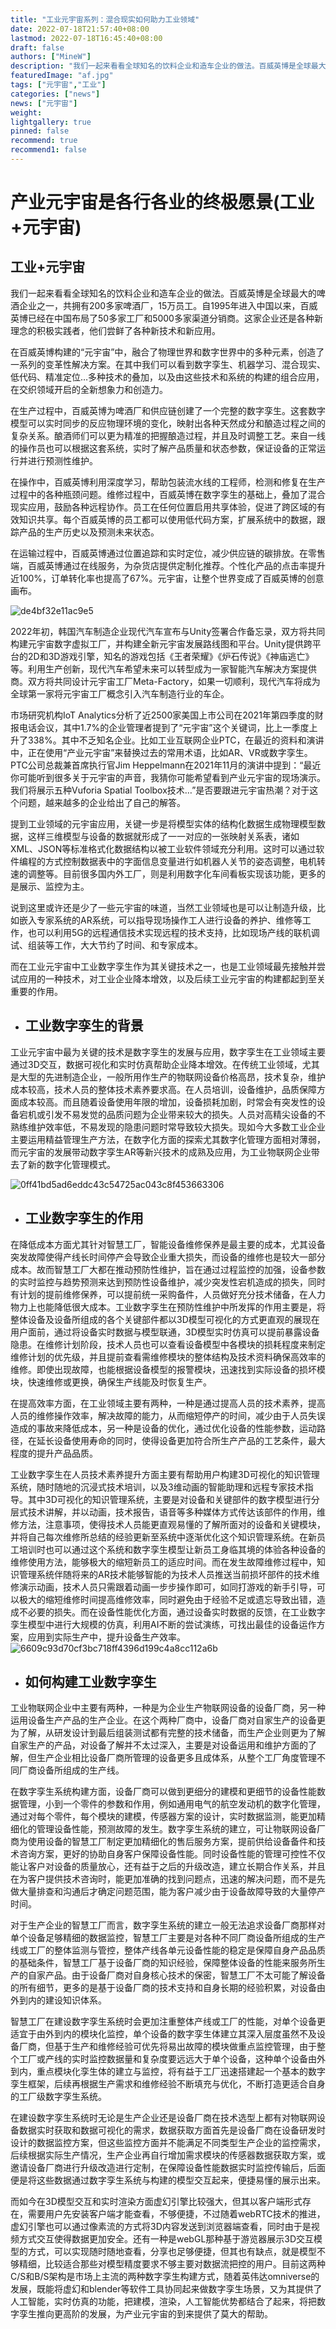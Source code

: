 ```yaml
---
title: "工业元宇宙系列：混合现实如何助力工业领域"
date: 2022-07-18T21:57:40+08:00
lastmod: 2022-07-18T16:45:40+08:00
draft: false
authors: ["MineW"]
description: "我们一起来看看全球知名的饮料企业和造车企业的做法。百威英博是全球最大的啤酒企业之一，共拥有200多家啤酒厂，15万员工。自1995年进入中国以来，百威英博已经在中国布局了50多家工厂和5000多家渠道分销商。这家企业还是各种新理念的积极实践者，他们尝鲜了各种新技术和新应用。"
featuredImage: "af.jpg"
tags: ["元宇宙","工业"]
categories: ["news"]
news: ["元宇宙"]
weight: 
lightgallery: true
pinned: false
recommend: true
recommend1: false
---
```


# 产业元宇宙是各行各业的终极愿景(工业+元宇宙)

## **工业+元宇宙**

我们一起来看看全球知名的饮料企业和造车企业的做法。百威英博是全球最大的啤酒企业之一，共拥有200多家啤酒厂，15万员工。自1995年进入中国以来，百威英博已经在中国布局了50多家工厂和5000多家渠道分销商。这家企业还是各种新理念的积极实践者，他们尝鲜了各种新技术和新应用。

在百威英博构建的“元宇宙”中，融合了物理世界和数字世界中的多种元素，创造了一系列的变革性解决方案。在其中我们可以看到数字孪生、机器学习、混合现实、低代码、精准定位…多种技术的叠加，以及由这些技术和系统的构建的组合应用，在交织领域开启的全新想象力和创造力。

在生产过程中，百威英博为啤酒厂和供应链创建了一个完整的数字孪生。这套数字模型可以实时同步的反应物理环境的变化，映射出各种天然成分和酿造过程之间的复杂关系。酿酒师们可以更为精准的把握酿造过程，并且及时调整工艺。来自一线的操作员也可以根据这套系统，实时了解产品质量和状态参数，保证设备的正常运行并进行预测性维护。

在操作中，百威英博利用深度学习，帮助包装流水线的工程师，检测和修复在生产过程中的各种瓶颈问题。维修过程中，百威英博在数字孪生的基础上，叠加了混合现实应用，鼓励各种远程协作。员工在任何位置启用共享体验，促进了跨区域的有效知识共享。每个百威英博的员工都可以使用低代码方案，扩展系统中的数据，跟踪产品的生产历史以及预测未来状态。

在运输过程中，百威英博通过位置追踪和实时定位，减少供应链的碳排放。在零售端，百威英博通过在线服务，为杂货店提供定制化推荐。个性化产品的点击率提升近100%，订单转化率也提高了67%。元宇宙，让整个世界变成了百威英博的创意画布。

![de4bf32e11ac9e5](de4bf32e11ac9e5.jpeg)

2022年初，韩国汽车制造企业现代汽车宣布与Unity签署合作备忘录，双方将共同构建元宇宙数字虚拟工厂，并构建全新元宇宙发展路线图和平台。Unity提供跨平台的2D和3D游戏引擎，知名的游戏包括《王者荣耀》《炉石传说》《神庙逃亡》等。利用生产创新，现代汽车希望未来可以转型成为一家智能汽车解决方案提供商。双方将共同设计元宇宙工厂Meta-Factory，如果一切顺利，现代汽车将成为全球第一家将元宇宙工厂概念引入汽车制造行业的车企。

市场研究机构IoT Analytics分析了近2500家美国上市公司在2021年第四季度的财报电话会议，其中1.7%的企业管理者提到了“元宇宙”这个关键词，比上一季度上升了338%。其中不乏知名企业。比如工业互联网企业PTC，在最近的资料和演讲中，正在使用“产业元宇宙”来替换过去的常用术语，比如AR、VR或数字孪生。PTC公司总裁兼首席执行官Jim Heppelmann在2021年11月的演讲中提到：“最近你可能听到很多关于元宇宙的声音，我猜你可能希望看到产业元宇宙的现场演示。我们将展示五种Vuforia Spatial Toolbox技术…”是否要跟进元宇宙热潮？对于这个问题，越来越多的企业给出了自己的解答。

提到工业领域的元宇宙应用，关键一步是将模型实体的结构化数据生成物理模型数据，这样三维模型与设备的数据就形成了一一对应的一张映射关系表，诸如XML、JSON等标准格式化数据结构以被工业软件领域充分利用。这时可以通过软件编程的方式控制数据表中的字面信息变量进行如机器人关节的姿态调整，电机转速的调整等。目前很多国内外工厂，则是利用数字化车间看板实现该功能，更多的是展示、监控为主。

说到这里或许还是少了一些元宇宙的味道，当然工业领域也是可以让制造升级，比如嵌入专家系统的AR系统，可以指导现场操作工人进行设备的养护、维修等工作，也可以利用5G的远程通信技术实现远程的技术支持，比如现场产线的联机调试、组装等工作，大大节约了时间、和专家成本。

而在工业元宇宙中工业数字孪生作为其关键技术之一，也是工业领域最先接触并尝试应用的一种技术，对工业企业降本增效，以及后续工业元宇宙的构建都起到至关重要的作用。

- ## **工业数字孪生的背景**

工业元宇宙中最为关键的技术是数字孪生的发展与应用，数字孪生在工业领域主要通过3D交互，数据可视化和实时仿真帮助企业降本增效。在传统工业领域，尤其是大型的先进制造企业，一般所用作生产的物联网设备价格高昂，技术复杂，维护成本较高，技术人员的整体技术素养要求高。在人员培训，设备维护，品质保障方面成本较高。而且随着设备使用年限的增加，设备损耗加剧，时常会有突发性的设备宕机或引发不易发觉的品质问题为企业带来较大的损失。人员对高精尖设备的不熟练维护效率低，不易发现的隐患问题时常导致较大损失。现如今大多数工业企业主要运用精益管理生产方法，在数字化方面的探索尤其数字化管理方面相对薄弱，而元宇宙的发展带动数字孪生AR等新兴技术的成熟及应用，为工业物联网企业带去了新的数字化管理模式。

![0ff41bd5ad6eddc43c54725ac043c8f453663306](0ff41bd5ad6eddc43c54725ac043c8f453663306.jpeg)

- ## **工业数字孪生的作用**

在降低成本方面尤其针对智慧工厂，智能设备维修保养是最主要的成本，尤其设备突发故障使得产线长时间停产会导致企业重大损失，而设备的维修也是较大一部分成本。故而智慧工厂大都在推动预防性维护，旨在通过过程监控的加强，设备参数的实时监控与趋势预测来达到预防性设备维护，减少突发性宕机造成的损失，同时有计划的提前维修保养，可以提前统一采购备件，人员做好充分技术储备，在人力物力上也能降低很大成本。工业数字孪生在预防性维护中所发挥的作用主要是，将整体设备及设备所组成的各个关键部件都以3D模型可视化的方式更直观的展现在用户面前，通过将设备实时数据与模型联通，3D模型实时仿真可以提前暴露设备隐患。在维修计划阶段，技术人员也可以查看设备模型中各模块的损耗程度来制定维修计划的优先级，并且提前查看需维修模块的整体结构及技术资料确保高效率的维修。即使出现故障，也能根据设备模型的报警模块，迅速找到实际设备的损坏模块，快速维修或更换，确保生产线能及时恢复生产。

在提高效率方面，在工业领域主要有两种，一种是通过提高人员的技术素养，提高人员的维修操作效率，解决故障的能力，从而缩短停产的时间，减少由于人员失误造成的事故来降低成本，另一种是设备的优化，通过优化设备的性能参数，运动路径，在延长设备使用寿命的同时，使得设备更加符合所生产产品的工艺条件，最大程度的提升产品品质。

工业数字孪生在人员技术素养提升方面主要有帮助用户构建3D可视化的知识管理系统，随时随地的沉浸式技术培训，以及3维动画的智能助理和远程专家技术指导。其中3D可视化的知识管理系统，主要是对设备和关键部件的数字模型进行分层式技术讲解，并以动画，技术报告，语音等多种媒体方式传达该部件的作用，维修方法，注意事项，使得技术人员能更直观易懂的了解所面对的设备和关键模块，并将自己每次维修所总结的经验更新至系统中逐渐优化这个知识管理系统。在新员工培训时也可以通过这个系统和数字孪生模型让新员工身临其境的体验各种设备的维修使用方法，能够极大的缩短新员工的适应时间。而在发生故障维修过程中，知识管理系统伴随将来的AR技术能够智能的为技术人员推送当前损坏部件的技术维修演示动画，技术人员只需跟着动画一步步操作即可，如同打游戏的新手引导，可以极大的缩短维修时间提高维修效率，同时避免由于经验不足或遗忘导致出错，造成不必要的损失。而在设备性能优化方面，通过设备实时数据的反馈，在工业数字孪生模型中进行大规模的仿真，利用AI不断的尝试演练，可找出最佳的设备运作方案，应用到实际生产中，提升设备生产效率。![6609c93d70cf3bc718ff4396d199c4a8cc112a6b](6609c93d70cf3bc718ff4396d199c4a8cc112a6b.jpeg)

- ## **如何构建工业数字孪生**

工业物联网企业中主要有两种，一种是为企业生产物联网设备的设备厂商，另一种运用设备生产产品的生产企业。在这个两种厂商中，设备厂商对自家生产的设备更为了解，从研发设计到最后组装测试都有完整的技术储备，而生产企业则更为了解自家生产的产品，对设备了解并不太过深入，主要是对设备运用和维护方面的了解，但生产企业相比设备厂商所管理的设备更多且成体系，从整个工厂角度管理不同厂商设备所组成的生产线。

在数字孪生系统构建方面，设备厂商可以做到更细分的建模和更细节的设备性能数据管理，小到一个零件的参数和作用，例如通用电气的航空发动机的数字化管理，通过对每个零件，每个模块的建模，传感器方案的设计，实时数据监测，能更加精细化的管理设备性能，预测故障的发生。数字孪生系统的建立，可让物联网设备厂商为使用设备的智慧工厂制定更加精细化的售后服务方案，提前供给设备备件和技术咨询方案，更好的协助自身客户保障设备性能。同时设备性能的管理可控性不仅能让客户对设备的质量放心，还有益于之后的升级改造，建立长期合作关系，并且在为客户提供技术咨询时，能更加准确的找到问题点，迅速的解决问题，而不是先做大量排查和沟通后才确定问题范围，能为客户减少由于设备故障导致的大量停产时间。

对于生产企业的智慧工厂而言，数字孪生系统的建立一般无法追求设备厂商那样对单个设备足够精细的数据监控，智慧工厂主要是对各种不同厂商设备所组成的生产线或工厂的整体监测与管控，整体产线各单元设备性能的稳定是保障自身产品品质的基础条件，智慧工厂基于设备厂商的知识经验，保障整体设备的性能来服务所生产的自家产品。由于设备厂商对自身核心技术的保密，智慧工厂不太可能了解设备的所有细节，更多的是基于设备厂商的技术支持和自身长期的经验积累，对设备由外到内的建设知识体系。

智慧工厂在建设数字孪生系统时会更加注重整体产线或工厂的性能，对单个设备更适宜于由外到内的模块化监控，单个设备的数字孪生体建立其深入层度虽然不及设备厂商，但基于生产和维修经验可优先将易出故障的模块做重点监控管理，由于整个工厂或产线的实时监控数据量和复杂度要远远大于单个设备，这种单个设备由外到内，重点模块化孪生体的建立与监控，将有益于工厂迅速搭建起一个基本的数字孪生框架，后续再根据生产需求和维修经验不断填充与优化，不断打造更适合自身的工厂级数字孪生系统。

在建设数字孪生系统时无论是生产企业还是设备厂商在技术选型上都有对物联网设备数据实时获取和数据可视化的需求，数据获取方面首先是设备厂商在设备研发时设计的数据监控方案，但这些监控方面并不能满足不同类型生产企业的监控需求，后续根据实际生产情况，生产企业再自行增加需求模块的传感器数据获取方案，或邀请设备厂商进行升级改造进行定制，在保障设备性能数据实时监控传输后，后面便是将这些数据通过数字孪生系统与构建的模型交互起来，便捷易懂的展示出来。

而如今在3D模型交互和实时渲染方面虚幻引擎比较强大，但其以客户端形式存在，需要用户先安装客户端才能查看，不够便捷，不过随着webRTC技术的推进，虚幻引擎也可以通过像素流的方式将3D内容发送到浏览器端查看，同时由于是视频方式交互使得数据更加安全。还有一种是webGL那种基于游览器展示3D交互模型的方式，可以实现随时随地查看，分享也足够便捷，但其也有缺点，就是模型不够精细，比较适合那些对模型精度要求不够主要对数据流把控的用户。目前这两种C/S和B/S架构是市场上主流的两种数字孪生构建方式，随着英伟达omniverse的发展，既能将虚幻和blender等软件工具协同起来做数字孪生场景，又为其提供了人工智能，实时仿真的功能，把建模，渲染，人工智能优势都结合了起来，将把数字孪生推向更高阶的发展，为产业元宇宙的到来提供了莫大的帮助。